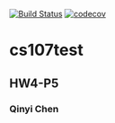 [![Build Status](https://travis-ci.com/Kimi71Jedidiah/cs107test.svg?branch=main)](https://travis-ci.com/Kimi71Jedidiah/cs107test)
[![codecov](https://codecov.io/gh/Kimi71Jedidiah/cs107test/branch/main/graph/badge.svg?token=BMMRUKJN7E)](undefined)
# cs107test
## HW4-P5
### Qinyi Chen
